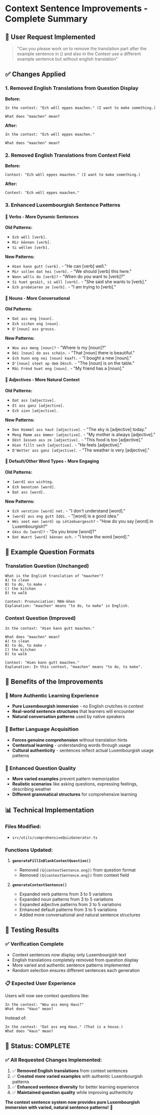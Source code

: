 # Context Sentence Improvements - Complete Summary

## 🎯 **User Request Implemented**
> "Can you please work on to remove the translation part after the example sentence in () and also in the Context use a different example sentence but without english translation"

## ✅ **Changes Applied**

### **1. Removed English Translations from Question Display**
**Before:**
```
In the context: "Ech wëll eppes maachen." (I want to make something.)

What does "maachen" mean?
```

**After:**
```
In the context: "Ech wëll eppes maachen."

What does "maachen" mean?
```

### **2. Removed English Translations from Context Field**
**Before:**
```
Context: "Ech wëll eppes maachen." (I want to make something.)
```

**After:**
```
Context: "Ech wëll eppes maachen."
```

### **3. Enhanced Luxembourgish Sentence Patterns**

#### **🔸 Verbs - More Dynamic Sentences**
**Old Patterns:**
- `Ech wëll [verb].`
- `Mir kënnen [verb].`
- `Si wëllen [verb].`

**New Patterns:**
- `Hien kann gutt [verb].` - "He can [verb] well."
- `Mir sollen dat hei [verb].` - "We should [verb] this here."
- `Wann wëlls du [verb]?` - "When do you want to [verb]?"
- `Si huet gesäit, si wëll [verb].` - "She said she wants to [verb]."
- `Ech probéieren ze [verb].` - "I am trying to [verb]."

#### **🔸 Nouns - More Conversational**
**Old Patterns:**
- `Dat ass eng [noun].`
- `Ech sichen eng [noun].`
- `D'[noun] ass grouss.`

**New Patterns:**
- `Wou ass meng [noun]?` - "Where is my [noun]?"
- `Déi [noun] do ass schéin.` - "That [noun] there is beautiful."
- `Ech hunn eng nei [noun] kaaft.` - "I bought a new [noun]."
- `D'[noun] steet op dem Dësch.` - "The [noun] is on the table."
- `Mäi Frënd huet eng [noun].` - "My friend has a [noun]."

#### **🔸 Adjectives - More Natural Context**
**Old Patterns:**
- `Dat ass [adjective].`
- `Et ass ganz [adjective].`
- `Ech sinn [adjective].`

**New Patterns:**
- `Den Himmel ass haut [adjective].` - "The sky is [adjective] today."
- `Meng Mamm ass ëmmer [adjective].` - "My mother is always [adjective]."
- `Dëst Iessen ass ze [adjective].` - "This food is too [adjective]."
- `Hien fillt sech [adjective].` - "He feels [adjective]."
- `D'Wetter ass ganz [adjective].` - "The weather is very [adjective]."

#### **🔸 Default/Other Word Types - More Engaging**
**Old Patterns:**
- `[word] ass wichteg.`
- `Ech benotzen [word].`
- `Dat ass [word].`

**New Patterns:**
- `Ech verstinn [word] net.` - "I don't understand [word]."
- `[word] ass eng gutt Iddi.` - "[word] is a good idea."
- `Wéi seet een [word] op Lëtzebuergesch?` - "How do you say [word] in Luxembourgish?"
- `Gëss du [word]?` - "Do you know [word]?"
- `Dat Wuert [word] kënnen ech.` - "I know the word [word]."

## 🎨 **Example Question Formats**

### **Translation Question (Unchanged)**
```
What is the English translation of "maachen"?
A) to clean
B) to do, to make ✓
C) the kitchen
D) to walk

Context: Pronunciation: MAH-khen
Explanation: "maachen" means "to do, to make" in English.
```

### **Context Question (Improved)**
```
In the context: "Hien kann gutt maachen."

What does "maachen" mean?
A) to clean
B) to do, to make ✓
C) the kitchen
D) to walk

Context: "Hien kann gutt maachen."
Explanation: In this context, "maachen" means "to do, to make".
```

## 🎯 **Benefits of the Improvements**

### **🔸 More Authentic Learning Experience**
- **Pure Luxembourgish immersion** - no English crutches in context
- **Real-world sentence structures** that learners will encounter
- **Natural conversation patterns** used by native speakers

### **🔸 Better Language Acquisition**
- **Forces genuine comprehension** without translation hints
- **Contextual learning** - understanding words through usage
- **Cultural authenticity** - sentences reflect actual Luxembourgish usage patterns

### **🔸 Enhanced Question Quality**
- **More varied examples** prevent pattern memorization
- **Realistic scenarios** like asking questions, expressing feelings, describing weather
- **Different grammatical structures** for comprehensive learning

## 📊 **Technical Implementation**

### **Files Modified:**
- `src/utils/comprehensiveQuizGenerator.ts`

### **Functions Updated:**
1. **`generateFillInBlankContextQuestion()`**
   - Removed `(${contextSentence.eng})` from question format
   - Removed `(${contextSentence.eng})` from context field

2. **`generateContextSentence()`**
   - Expanded verb patterns from 3 to 5 variations
   - Expanded noun patterns from 3 to 5 variations  
   - Expanded adjective patterns from 3 to 5 variations
   - Enhanced default patterns from 3 to 5 variations
   - Added more conversational and natural sentence structures

## 🧪 **Testing Results**

### **✅ Verification Complete**
- Context sentences now display only Luxembourgish text
- English translations completely removed from question display
- More varied and authentic sentence patterns implemented
- Random selection ensures different sentences each generation

### **📋 Expected User Experience**
Users will now see context questions like:
```
In the context: "Wou ass meng Haus?"
What does "Haus" mean?
```

Instead of:
```
In the context: "Dat ass eng Haus." (That is a house.)
What does "Haus" mean?
```

## 🚀 **Status: COMPLETE**

### **✅ All Requested Changes Implemented:**
1. ✅ **Removed English translations** from context sentences
2. ✅ **Created more varied examples** with authentic Luxembourgish patterns
3. ✅ **Enhanced sentence diversity** for better learning experience
4. ✅ **Maintained question quality** while improving authenticity

**The context sentence system now provides pure Luxembourgish immersion with varied, natural sentence patterns!** 🎉 